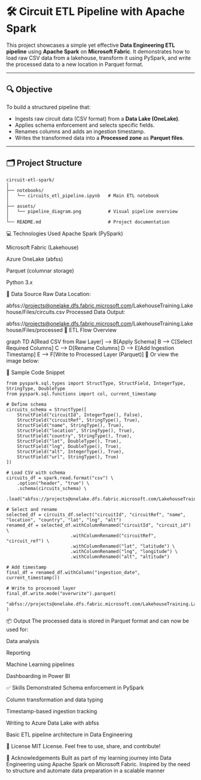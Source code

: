 # 🛠️ Circuit ETL Pipeline with Apache Spark

This project showcases a simple yet effective **Data Engineering ETL pipeline** using **Apache Spark** on **Microsoft Fabric**. It demonstrates how to load raw CSV data from a lakehouse, transform it using PySpark, and write the processed data to a new location in Parquet format.

---

## 🔍 Objective

To build a structured pipeline that:

- Ingests raw circuit data (CSV format) from a **Data Lake (OneLake)**.
- Applies schema enforcement and selects specific fields.
- Renames columns and adds an ingestion timestamp.
- Writes the transformed data into a **Processed zone** as **Parquet files**.

---

## 🗂️ Project Structure

```
circuit-etl-spark/
│
├── notebooks/
│   └── circuits_etl_pipeline.ipynb   # Main ETL notebook
│
├── assets/
│   └── pipeline_diagram.png          # Visual pipeline overview
│
└── README.md                         # Project documentation

```

💻 Technologies Used
Apache Spark (PySpark)

Microsoft Fabric (Lakehouse)

Azure OneLake (abfss)

Parquet (columnar storage)

Python 3.x

📁 Data Source
Raw Data Location:

abfss://projects@onelake.dfs.fabric.microsoft.com/LakehouseTraining.Lakehouse/Files/circuits.csv
Processed Data Output:

abfss://projects@onelake.dfs.fabric.microsoft.com/LakehouseTraining.Lakehouse/Files/processed
🔄 ETL Flow Overview

graph TD
A[Read CSV from Raw Layer] --> B[Apply Schema]
B --> C[Select Required Columns]
C --> D[Rename Columns]
D --> E[Add Ingestion Timestamp]
E --> F[Write to Processed Layer (Parquet)]
📸 Or view the image below:

🧪 Sample Code Snippet

```
from pyspark.sql.types import StructType, StructField, IntegerType, StringType, DoubleType
from pyspark.sql.functions import col, current_timestamp

# Define schema
circuits_schema = StructType([
    StructField("circuitId", IntegerType(), False),
    StructField("circuitRef", StringType(), True),
    StructField("name", StringType(), True),
    StructField("location", StringType(), True),
    StructField("country", StringType(), True),
    StructField("lat", DoubleType(), True),
    StructField("lng", DoubleType(), True),
    StructField("alt", IntegerType(), True),
    StructField("url", StringType(), True)
])

# Load CSV with schema
circuits_df = spark.read.format("csv") \
    .option("header", "true") \
    .schema(circuits_schema) \
    .load("abfss://projects@onelake.dfs.fabric.microsoft.com/LakehouseTraining.Lakehouse/Files/circuits.csv")

# Select and rename
selected_df = circuits_df.select("circuitId", "circuitRef", "name", "location", "country", "lat", "lng", "alt")
renamed_df = selected_df.withColumnRenamed("circuitId", "circuit_id") \
                        .withColumnRenamed("circuitRef", "circuit_ref") \
                        .withColumnRenamed("lat", "latitude") \
                        .withColumnRenamed("lng", "longitude") \
                        .withColumnRenamed("alt", "altitude")

# Add timestamp
final_df = renamed_df.withColumn("ingestion_date", current_timestamp())

# Write to processed layer
final_df.write.mode("overwrite").parquet(
    "abfss://projects@onelake.dfs.fabric.microsoft.com/LakehouseTraining.Lakehouse/Files/processed"
)

```

📦 Output
The processed data is stored in Parquet format and can now be used for:

Data analysis

Reporting

Machine Learning pipelines

Dashboarding in Power BI

✅ Skills Demonstrated
Schema enforcement in PySpark

Column transformation and data typing

Timestamp-based ingestion tracking

Writing to Azure Data Lake with abfss

Basic ETL pipeline architecture in Data Engineering

📌 License
MIT License. Feel free to use, share, and contribute!

🙌 Acknowledgements
Built as part of my learning journey into Data Engineering using Apache Spark on Microsoft Fabric. Inspired by the need to structure and automate data preparation in a scalable manner
